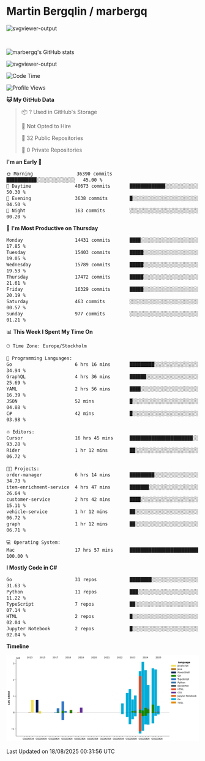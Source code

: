 # Martin Bergqlin / marbergq

![svgviewer-output](https://user-images.githubusercontent.com/2405410/206014777-22d41ecb-c24f-421d-b7d9-bba2cb5bb0de.svg)

<br>

<!--- [![Martin's Week](https://github-readme-stats.vercel.app/api/wakatime?username=marbergq&theme=dark)](https://github.com/anuraghazra/github-readme-stats) -->

![marbergq's GitHub stats](https://github-readme-stats.vercel.app/api?username=marbergq&count_private=true&show_icons=true)

![svgviewer-output](https://wakatime.com/badge/user/3f0a2069-6683-4e19-9a4a-7d21ea815067.svg)

<!--START_SECTION:waka-->
![Code Time](http://img.shields.io/badge/Code%20Time-5%2C280%20hrs%2049%20mins-blue)

![Profile Views](http://img.shields.io/badge/Profile%20Views-0-blue)

**🐱 My GitHub Data** 

> 📦 ? Used in GitHub's Storage 
 > 
> 🚫 Not Opted to Hire
 > 
> 📜 32 Public Repositories 
 > 
> 🔑 0 Private Repositories 
 > 
**I'm an Early 🐤** 

```text
🌞 Morning                36390 commits       ███████████░░░░░░░░░░░░░░   45.00 % 
🌆 Daytime                40673 commits       █████████████░░░░░░░░░░░░   50.30 % 
🌃 Evening                3638 commits        █░░░░░░░░░░░░░░░░░░░░░░░░   04.50 % 
🌙 Night                  163 commits         ░░░░░░░░░░░░░░░░░░░░░░░░░   00.20 % 
```
📅 **I'm Most Productive on Thursday** 

```text
Monday                   14431 commits       ████░░░░░░░░░░░░░░░░░░░░░   17.85 % 
Tuesday                  15403 commits       █████░░░░░░░░░░░░░░░░░░░░   19.05 % 
Wednesday                15789 commits       █████░░░░░░░░░░░░░░░░░░░░   19.53 % 
Thursday                 17472 commits       █████░░░░░░░░░░░░░░░░░░░░   21.61 % 
Friday                   16329 commits       █████░░░░░░░░░░░░░░░░░░░░   20.19 % 
Saturday                 463 commits         ░░░░░░░░░░░░░░░░░░░░░░░░░   00.57 % 
Sunday                   977 commits         ░░░░░░░░░░░░░░░░░░░░░░░░░   01.21 % 
```


📊 **This Week I Spent My Time On** 

```text
🕑︎ Time Zone: Europe/Stockholm

💬 Programming Languages: 
Go                       6 hrs 16 mins       █████████░░░░░░░░░░░░░░░░   34.94 % 
GraphQL                  4 hrs 36 mins       ██████░░░░░░░░░░░░░░░░░░░   25.69 % 
YAML                     2 hrs 56 mins       ████░░░░░░░░░░░░░░░░░░░░░   16.39 % 
JSON                     52 mins             █░░░░░░░░░░░░░░░░░░░░░░░░   04.88 % 
C#                       42 mins             █░░░░░░░░░░░░░░░░░░░░░░░░   03.98 % 

🔥 Editors: 
Cursor                   16 hrs 45 mins      ███████████████████████░░   93.28 % 
Rider                    1 hr 12 mins        ██░░░░░░░░░░░░░░░░░░░░░░░   06.72 % 

🐱‍💻 Projects: 
order-manager            6 hrs 14 mins       █████████░░░░░░░░░░░░░░░░   34.73 % 
item-enrichment-service  4 hrs 47 mins       ███████░░░░░░░░░░░░░░░░░░   26.64 % 
customer-service         2 hrs 42 mins       ████░░░░░░░░░░░░░░░░░░░░░   15.11 % 
vehicle-service          1 hr 12 mins        ██░░░░░░░░░░░░░░░░░░░░░░░   06.72 % 
graph                    1 hr 12 mins        ██░░░░░░░░░░░░░░░░░░░░░░░   06.71 % 

💻 Operating System: 
Mac                      17 hrs 57 mins      █████████████████████████   100.00 % 
```

**I Mostly Code in C#** 

```text
Go                       31 repos            ████████░░░░░░░░░░░░░░░░░   31.63 % 
Python                   11 repos            ███░░░░░░░░░░░░░░░░░░░░░░   11.22 % 
TypeScript               7 repos             ██░░░░░░░░░░░░░░░░░░░░░░░   07.14 % 
HTML                     2 repos             █░░░░░░░░░░░░░░░░░░░░░░░░   02.04 % 
Jupyter Notebook         2 repos             █░░░░░░░░░░░░░░░░░░░░░░░░   02.04 % 
```



**Timeline**

![Lines of Code chart](https://raw.githubusercontent.com/marbergq/marbergq/main/assets/bar_graph.png)


 Last Updated on 18/08/2025 00:31:56 UTC
<!--END_SECTION:waka-->
